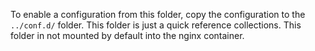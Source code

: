 To enable a configuration from this folder, copy the configuration to the `../conf.d/` folder. This folder is just a quick reference collections.
This folder in not mounted by default into the nginx container.